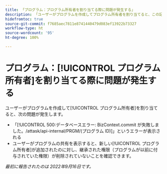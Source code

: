 ```yaml
---
title: 「プログラム：プログラム所有者を割り当てる際に問題が発生する」
description: 「ユーザーがプログラムを作成してプログラム所有者を割り当てると、この記事で説明する問題が発生します。」
hidefromtoc: true
source-git-commit: f7685aec7811e8741440479d083ef13922b73327
workflow-type: ht
source-wordcount: '95'
ht-degree: 100%

---
```



# プログラム：[!UICONTROL プログラム所有者]を割り当てる際に問題が発生する

ユーザーがプログラムを作成して[!UICONTROL プログラム所有者]を割り当てると、次の問題が発生します。

* 「[!UICONTROL 500:データベースエラー: BizContext.commit が失敗しました。/attask/api-internal/PRGM/(プログラム ID)]」というエラーが表示される
* ユーザーがプログラムの共有を表示すると、新しい[!UICONTROL プログラム所有者]が追加されたのに対し、継承された権限（プログラムが以前に付与されていた権限）が削除されていないことを確認できます。

_最初に報告されたのは 2022年9月16日です。_

